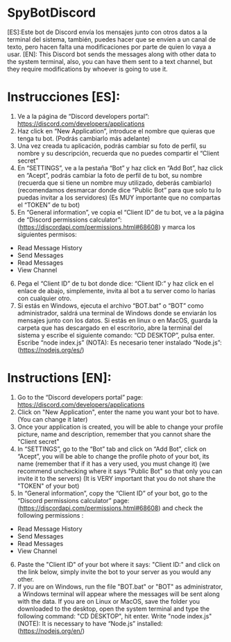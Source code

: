 # SpyBotDiscord
[ES]:Este bot de Discord envía los mensajes junto con otros datos a la terminal del sistema, también, puedes hacer que se envíen a un canal de texto, pero hacen falta una modificaciones por parte de quien lo vaya a usar. [EN]: This Discord bot sends the messages along with other data to the system terminal, also, you can have them sent to a text channel, but they require modifications by whoever is going to use it.

# Instrucciones [ES]:
1. Ve a la página de “Discord developers portal”:
https://discord.com/developers/applications
2. Haz click en “New Application”, introduce el nombre que quieras que tenga tu bot. (Podrás cambiarlo más adelante)
3. Una vez creada tu aplicación, podrás cambiar su foto de perfil, su nombre y su descripción, recuerda que no puedes compartir el “Client secret”
4. En “SETTINGS”, ve a la pestaña “Bot” y haz click en “Add Bot”, haz click en “Acept”, podrás cambiar la foto de perfil de tu bot, su nombre (recuerda que si tiene  un nombre muy utilizado, deberás cambiarlo) (recomendamos desmarcar donde dice “Public Bot” para que solo tu lo puedas invitar a los servidores) (Es MUY importante que no compartas el “TOKEN” de tu bot)
5. En “General information”, ve copia el “Client ID” de tu bot, ve a la página de “Discord permissions calculator”: (https://discordapi.com/permissions.html#68608) y marca los siguientes permisos:
- Read Message History
- Send Messages
- Read Messages
- View Channel
6. Pega el “Client ID” de tu bot donde dice: “Client ID:” y haz click en el enlace de abajo, simplemente, invita al bot a tu server como lo harías con cualquier otro.
7. Si estás en Windows, ejecuta el archivo “BOT.bat” o “BOT” como administrador, saldrá una terminal de Windows donde se enviarán los mensajes junto con los datos. Si estás en linux o en MacOS, guarda la carpeta que has descargado en el escritorio, abre la terminal del sistema y escribe el siguiente comando: “CD DESKTOP”, pulsa enter. Escribe “node index.js”
(NOTA): Es necesario tener instalado “Node.js”: (https://nodejs.org/es/)

# Instructions [EN]:
1. Go to the “Discord developers portal” page:
https://discord.com/developers/applications
2. Click on "New Application", enter the name you want your bot to have. (You can change it later)
3. Once your application is created, you will be able to change your profile picture, name and description, remember that you cannot share the "Client secret"
4. In “SETTINGS”, go to the “Bot” tab and click on “Add Bot”, click on “Acept”, you will be able to change the profile photo of your bot, its name (remember that if it has a very used, you must change it) (we recommend unchecking where it says "Public Bot" so that only you can invite it to the servers) (It is VERY important that you do not share the "TOKEN" of your bot)
5. In “General information”, copy the “Client ID” of your bot, go to the “Discord permissions calculator” page: (https://discordapi.com/permissions.html#68608) and check the following permissions :
- Read Message History
- Send Messages
- Read Messages
- View Channel
6. Paste the "Client ID" of your bot where it says: "Client ID:" and click on the link below, simply invite the bot to your server as you would any other.
7. If you are on Windows, run the file "BOT.bat" or "BOT" as administrator, a Windows terminal will appear where the messages will be sent along with the data. If you are on Linux or MacOS, save the folder you downloaded to the desktop, open the system terminal and type the following command: "CD DESKTOP", hit enter. Write "node index.js"
(NOTE): It is necessary to have “Node.js” installed: (https://nodejs.org/en/)
